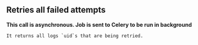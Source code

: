 ## Retries all failed attempts

**This call is asynchronous. Job is sent to Celery to be run in background**

    It returns all logs `uid`s that are being retried.
